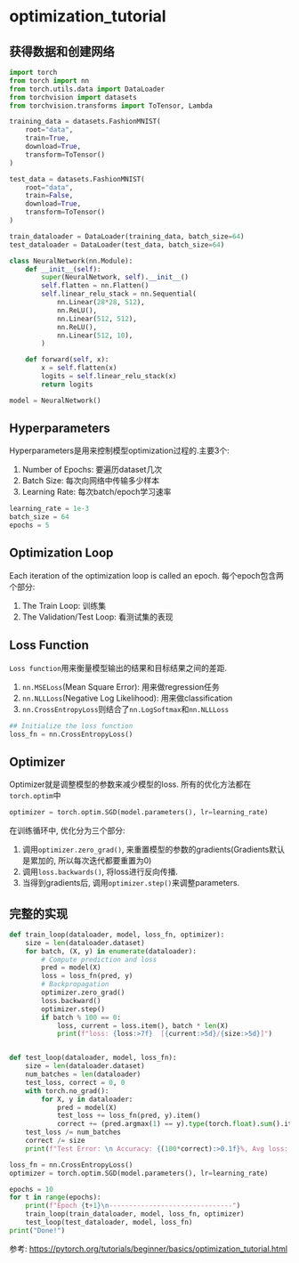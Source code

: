 # optimization_tutorial




## 获得数据和创建网络
```python
import torch
from torch import nn
from torch.utils.data import DataLoader
from torchvision import datasets
from torchvision.transforms import ToTensor, Lambda

training_data = datasets.FashionMNIST(
    root="data",
    train=True,
    download=True,
    transform=ToTensor()
)

test_data = datasets.FashionMNIST(
    root="data",
    train=False,
    download=True,
    transform=ToTensor()
)

train_dataloader = DataLoader(training_data, batch_size=64)
test_dataloader = DataLoader(test_data, batch_size=64)

class NeuralNetwork(nn.Module):
    def __init__(self):
        super(NeuralNetwork, self).__init__()
        self.flatten = nn.Flatten()
        self.linear_relu_stack = nn.Sequential(
            nn.Linear(28*28, 512),
            nn.ReLU(),
            nn.Linear(512, 512),
            nn.ReLU(),
            nn.Linear(512, 10),
        )

    def forward(self, x):
        x = self.flatten(x)
        logits = self.linear_relu_stack(x)
        return logits

model = NeuralNetwork()
```


## Hyperparameters
Hyperparameters是用来控制模型optimization过程的.主要3个:
1. Number of Epochs: 要遍历dataset几次
2. Batch Size: 每次向网络中传输多少样本
3. Learning Rate: 每次batch/epoch学习速率

```python
learning_rate = 1e-3
batch_size = 64
epochs = 5
```

## Optimization Loop
Each iteration of the optimization loop is called an epoch. 每个epoch包含两个部分:
1. The Train Loop: 训练集
2. The Validation/Test Loop: 看测试集的表现

## Loss Function
`Loss function`用来衡量模型输出的结果和目标结果之间的差距.
1. `nn.MSELoss`(Mean Square Error): 用来做regression任务
2. `nn.NLLLoss`(Negative Log Likelihood): 用来做classification
3. `nn.CrossEntropyLoss`则结合了`nn.LogSoftmax`和`nn.NLLLoss`

```python
## Initialize the loss function
loss_fn = nn.CrossEntropyLoss()
```

## Optimizer
Optimizer就是调整模型的参数来减少模型的loss. 所有的优化方法都在`torch.optim`中
```python
optimizer = torch.optim.SGD(model.parameters(), lr=learning_rate)
```
在训练循环中, 优化分为三个部分:
1. 调用`optimizer.zero_grad()`, 来重置模型的参数的gradients(Gradients默认是累加的, 所以每次迭代都要重置为0)
2. 调用`loss.backwards()`, 将loss进行反向传播.
3. 当得到gradients后, 调用`optimizer.step()`来调整parameters.


## 完整的实现
```python
def train_loop(dataloader, model, loss_fn, optimizer):
    size = len(dataloader.dataset)
    for batch, (X, y) in enumerate(dataloader):
        # Compute prediction and loss
        pred = model(X)
        loss = loss_fn(pred, y)
        # Backpropagation
        optimizer.zero_grad()
        loss.backward()
        optimizer.step()
        if batch % 100 == 0:
            loss, current = loss.item(), batch * len(X)
            print(f"loss: {loss:>7f}  [{current:>5d}/{size:>5d}]")


def test_loop(dataloader, model, loss_fn):
    size = len(dataloader.dataset)
    num_batches = len(dataloader)
    test_loss, correct = 0, 0
    with torch.no_grad():
        for X, y in dataloader:
            pred = model(X)
            test_loss += loss_fn(pred, y).item()
            correct += (pred.argmax(1) == y).type(torch.float).sum().item()
    test_loss /= num_batches
    correct /= size
    print(f"Test Error: \n Accuracy: {(100*correct):>0.1f}%, Avg loss: {test_loss:>8f} \n")
```



```python
loss_fn = nn.CrossEntropyLoss()
optimizer = torch.optim.SGD(model.parameters(), lr=learning_rate)

epochs = 10
for t in range(epochs):
    print(f"Epoch {t+1}\n-------------------------------")
    train_loop(train_dataloader, model, loss_fn, optimizer)
    test_loop(test_dataloader, model, loss_fn)
print("Done!")
```


参考:
https://pytorch.org/tutorials/beginner/basics/optimization_tutorial.html